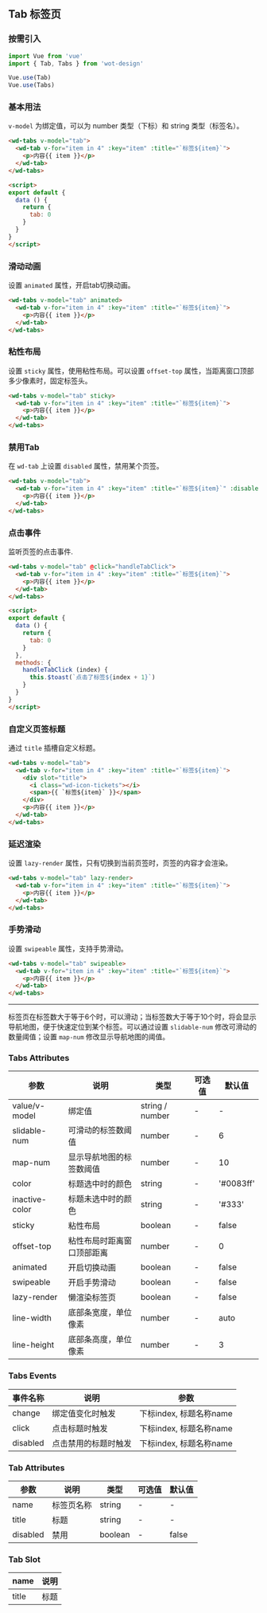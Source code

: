 ## Tab 标签页

### 按需引入

```javascript
import Vue from 'vue'
import { Tab, Tabs } from 'wot-design'

Vue.use(Tab)
Vue.use(Tabs)
```

### 基本用法

`v-model` 为绑定值，可以为 number 类型（下标）和 string 类型（标签名）。

```html
<wd-tabs v-model="tab">
  <wd-tab v-for="item in 4" :key="item" :title="`标签${item}`">
    <p>内容{{ item }}</p>
  </wd-tab>
</wd-tabs>

<script>
export default {
  data () {
    return {
      tab: 0
    }
  }
}
</script>
```

### 滑动动画

设置 `animated` 属性，开启tab切换动画。

```html
<wd-tabs v-model="tab" animated>
  <wd-tab v-for="item in 4" :key="item" :title="`标签${item}`">
    <p>内容{{ item }}</p>
  </wd-tab>
</wd-tabs>
```

### 粘性布局

设置 `sticky` 属性，使用粘性布局。可以设置 `offset-top` 属性，当距离窗口顶部多少像素时，固定标签头。

```html
<wd-tabs v-model="tab" sticky>
  <wd-tab v-for="item in 4" :key="item" :title="`标签${item}`">
    <p>内容{{ item }}</p>
  </wd-tab>
</wd-tabs>
```

### 禁用Tab

在 `wd-tab` 上设置 `disabled` 属性，禁用某个页签。

```html
<wd-tabs v-model="tab">
  <wd-tab v-for="item in 4" :key="item" :title="`标签${item}`" :disabled="item === 2">
    <p>内容{{ item }}</p>
  </wd-tab>
</wd-tabs>
```

### 点击事件

监听页签的点击事件.

```html
<wd-tabs v-model="tab" @click="handleTabClick">
  <wd-tab v-for="item in 4" :key="item" :title="`标签${item}`">
    <p>内容{{ item }}</p>
  </wd-tab>
</wd-tabs>

<script>
export default {
  data () {
    return {
      tab: 0
    }
  },
  methods: {
    handleTabClick (index) {
      this.$toast(`点击了标签${index + 1}`)
    }
  }
}
</script>
```

### 自定义页签标题

通过 `title` 插槽自定义标题。

```html
<wd-tabs v-model="tab">
  <wd-tab v-for="item in 4" :key="item" :title="`标签${item}`">
    <div slot="title">
      <i class="wd-icon-tickets"></i>
      <span>{{ `标签${item}` }}</span>
    </div>
    <p>内容{{ item }}</p>
  </wd-tab>
</wd-tabs>
```

### 延迟渲染

设置 `lazy-render` 属性，只有切换到当前页签时，页签的内容才会渲染。

```html
<wd-tabs v-model="tab" lazy-render>
  <wd-tab v-for="item in 4" :key="item" :title="`标签${item}`">
    <p>内容{{ item }}</p>
  </wd-tab>
</wd-tabs>
```

### 手势滑动

设置 `swipeable` 属性，支持手势滑动。

```html
<wd-tabs v-model="tab" swipeable>
  <wd-tab v-for="item in 4" :key="item" :title="`标签${item}`">
    <p>内容{{ item }}</p>
  </wd-tab>
</wd-tabs>
```

---

标签页在标签数大于等于6个时，可以滑动；当标签数大于等于10个时，将会显示导航地图，便于快速定位到某个标签。可以通过设置 `slidable-num` 修改可滑动的数量阈值；设置 `map-num` 修改显示导航地图的阈值。

### Tabs Attributes

| 参数      | 说明                                 | 类型      | 可选值       | 默认值   |
|---------- |------------------------------------ |---------- |------------- |-------- |
| value/v-model | 绑定值 | string / number | - | - |
| slidable-num | 可滑动的标签数阈值 | number | - | 6 |
| map-num | 显示导航地图的标签数阈值 | number | - | 10 |
| color | 标题选中时的颜色 | string | - | '#0083ff' |
| inactive-color | 标题未选中时的颜色 | string | - | '#333' |
| sticky | 粘性布局 | boolean | - | false |
| offset-top | 粘性布局时距离窗口顶部距离 | number | - | 0 |
| animated | 开启切换动画 | boolean | - | false |
| swipeable | 开启手势滑动 | boolean | - | false |
| lazy-render | 懒渲染标签页 | boolean | - | false |
| line-width | 底部条宽度，单位像素 | number | - | auto |
| line-height | 底部条高度，单位像素 | number | - | 3 |

### Tabs Events

| 事件名称      | 说明                                 | 参数     |
|------------- |------------------------------------ |--------- |
| change | 绑定值变化时触发 | 下标index, 标题名称name |
| click | 点击标题时触发 | 下标index, 标题名称name |
| disabled | 点击禁用的标题时触发| 下标index, 标题名称name |

### Tab Attributes

| 参数      | 说明                                 | 类型      | 可选值       | 默认值   |
|---------- |------------------------------------ |---------- |------------- |-------- |
| name | 标签页名称 | string | - | - |
| title | 标题 | string | - | - |
| disabled | 禁用 | boolean | - | false |

### Tab Slot

| name      | 说明       |
|------------- |----------- |
| title | 标题 |